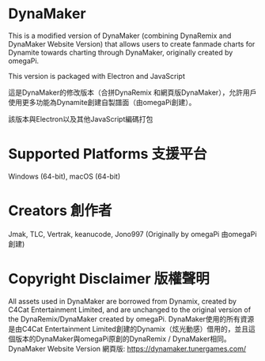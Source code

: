 # DynaMaker

This is a modified version of DynaMaker (combining DynaRemix and DynaMaker Website Version) that allows users to create fanmade charts for Dynamite towards charting through DynaMaker, originally created by omegaPi. 

This version is packaged with Electron and JavaScript

這是DynaMaker的修改版本（合拼DynaRemix 和網頁版DynaMaker），允許用戶使用更多功能為Dynamite創建自製譜面（由omegaPi創建）。

該版本與Electron以及其他JavaScript編碼打包

# Supported Platforms 支援平台
Windows (64-bit), macOS (64-bit)

# Creators 創作者
Jmak, TLC, Vertrak, keanucode, Jono997
(Originally by omegaPi 由omegaPi創建) 

# Copyright Disclaimer 版權聲明
All assets used in DynaMaker are borrowed from Dynamix, created by C4Cat Entertainment Limited, and are unchanged to the original version of the DynaRemix/DynaMaker created by omegaPi.
DynaMaker使用的所有資源是由C4Cat Entertainment Limited創建的Dynamix（炫光動感）借用的，並且這個版本的DynaMaker與omegaPi原創的DynaRemix / DynaMaker相同。
DynaMaker Website Version 網頁版: https://dynamaker.tunergames.com/
